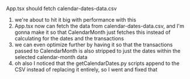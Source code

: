 App.tsx should fetch calendar-dates-data.csv
1. we're about to hit it big with performance with this
2. App.tsx now can fetch the data from calendar-dates-data.csv, and I'm gonna make it so that CalendarMonth just fetches this instead of calculating for the dates and the transactions
3. we can even optimize further by having it so that the transactions passed to CalendarMonth is also stripped to just the dates within the selected calendar-month data
4. oh also I noticed that the getCalendarDates.py scripts append to the CSV instead of replacing it entirely, so I went and fixed that